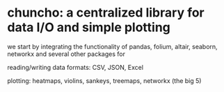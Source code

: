 # chuncho: a centralized library for data I/O and simple plotting

we start by integrating the functionality of pandas, folium, altair, seaborn, networkx and several other packages for 

reading/writing data formats: CSV, JSON, Excel

plotting: heatmaps, violins, sankeys, treemaps, networkx (the big 5)
